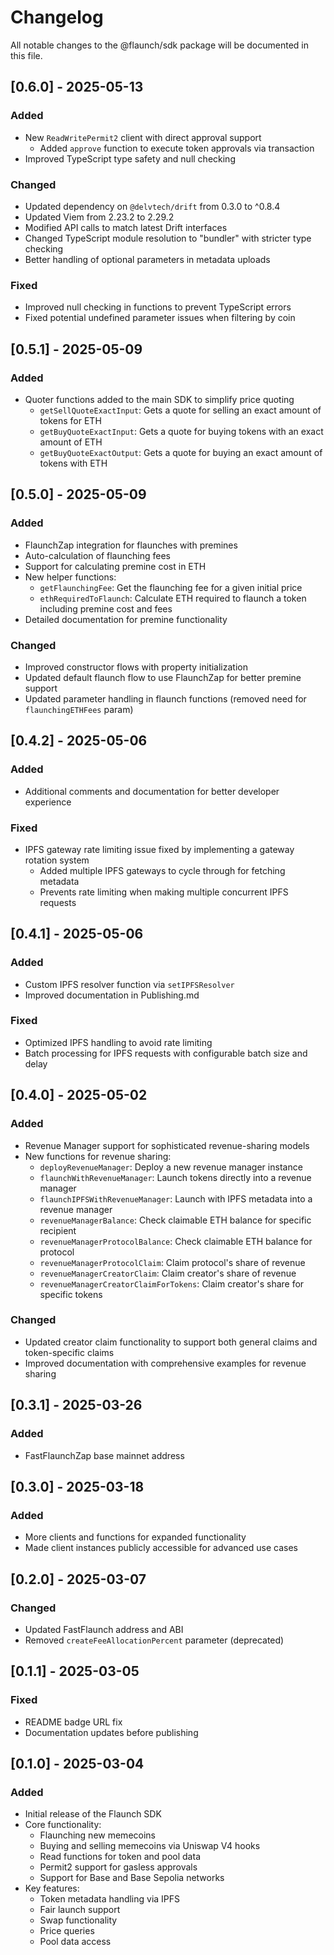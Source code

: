 # Changelog

All notable changes to the @flaunch/sdk package will be documented in this file.

## [0.6.0] - 2025-05-13

### Added

- New `ReadWritePermit2` client with direct approval support
  - Added `approve` function to execute token approvals via transaction
- Improved TypeScript type safety and null checking

### Changed

- Updated dependency on `@delvtech/drift` from 0.3.0 to ^0.8.4
- Updated Viem from 2.23.2 to 2.29.2
- Modified API calls to match latest Drift interfaces
- Changed TypeScript module resolution to "bundler" with stricter type checking
- Better handling of optional parameters in metadata uploads

### Fixed

- Improved null checking in functions to prevent TypeScript errors
- Fixed potential undefined parameter issues when filtering by coin

## [0.5.1] - 2025-05-09

### Added

- Quoter functions added to the main SDK to simplify price quoting
  - `getSellQuoteExactInput`: Gets a quote for selling an exact amount of tokens for ETH
  - `getBuyQuoteExactInput`: Gets a quote for buying tokens with an exact amount of ETH
  - `getBuyQuoteExactOutput`: Gets a quote for buying an exact amount of tokens with ETH

## [0.5.0] - 2025-05-09

### Added

- FlaunchZap integration for flaunches with premines
- Auto-calculation of flaunching fees
- Support for calculating premine cost in ETH
- New helper functions:
  - `getFlaunchingFee`: Get the flaunching fee for a given initial price
  - `ethRequiredToFlaunch`: Calculate ETH required to flaunch a token including premine cost and fees
- Detailed documentation for premine functionality

### Changed

- Improved constructor flows with property initialization
- Updated default flaunch flow to use FlaunchZap for better premine support
- Updated parameter handling in flaunch functions (removed need for `flaunchingETHFees` param)

## [0.4.2] - 2025-05-06

### Added

- Additional comments and documentation for better developer experience

### Fixed

- IPFS gateway rate limiting issue fixed by implementing a gateway rotation system
  - Added multiple IPFS gateways to cycle through for fetching metadata
  - Prevents rate limiting when making multiple concurrent IPFS requests

## [0.4.1] - 2025-05-06

### Added

- Custom IPFS resolver function via `setIPFSResolver`
- Improved documentation in Publishing.md

### Fixed

- Optimized IPFS handling to avoid rate limiting
- Batch processing for IPFS requests with configurable batch size and delay

## [0.4.0] - 2025-05-02

### Added

- Revenue Manager support for sophisticated revenue-sharing models
- New functions for revenue sharing:
  - `deployRevenueManager`: Deploy a new revenue manager instance
  - `flaunchWithRevenueManager`: Launch tokens directly into a revenue manager
  - `flaunchIPFSWithRevenueManager`: Launch with IPFS metadata into a revenue manager
  - `revenueManagerBalance`: Check claimable ETH balance for specific recipient
  - `revenueManagerProtocolBalance`: Check claimable ETH balance for protocol
  - `revenueManagerProtocolClaim`: Claim protocol's share of revenue
  - `revenueManagerCreatorClaim`: Claim creator's share of revenue
  - `revenueManagerCreatorClaimForTokens`: Claim creator's share for specific tokens

### Changed

- Updated creator claim functionality to support both general claims and token-specific claims
- Improved documentation with comprehensive examples for revenue sharing

## [0.3.1] - 2025-03-26

### Added

- FastFlaunchZap base mainnet address

## [0.3.0] - 2025-03-18

### Added

- More clients and functions for expanded functionality
- Made client instances publicly accessible for advanced use cases

## [0.2.0] - 2025-03-07

### Changed

- Updated FastFlaunch address and ABI
- Removed `createFeeAllocationPercent` parameter (deprecated)

## [0.1.1] - 2025-03-05

### Fixed

- README badge URL fix
- Documentation updates before publishing

## [0.1.0] - 2025-03-04

### Added

- Initial release of the Flaunch SDK
- Core functionality:
  - Flaunching new memecoins
  - Buying and selling memecoins via Uniswap V4 hooks
  - Read functions for token and pool data
  - Permit2 support for gasless approvals
  - Support for Base and Base Sepolia networks
- Key features:
  - Token metadata handling via IPFS
  - Fair launch support
  - Swap functionality
  - Price queries
  - Pool data access
